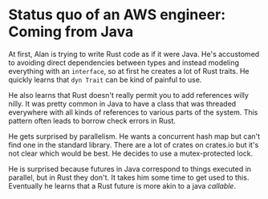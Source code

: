 # Status quo of an AWS engineer: Coming from Java

At first, Alan is trying to write Rust code as if it were Java. He's accustomed to avoiding direct dependencies between types and instead modeling everything with an `interface`, so at first he creates a lot of Rust traits. He quickly learns that `dyn Trait` can be kind of painful to use. 

He also learns that Rust doesn't really permit you to add references willy nilly. It was pretty common in Java to have a class that was threaded everywhere with all kinds of references to various parts of the system. This pattern often leads to borrow check errors in Rust.

He gets surprised by parallelism. He wants a concurrent hash map but can't find one in the standard library. There are a lot of crates on crates.io but it's not clear which would be best. He decides to use a mutex-protected lock. 

He is surprised because futures in Java correspond to things executed in parallel, but in Rust they don't. It takes him some time to get used to this. Eventually he learns that a Rust future is more akin to a java *callable*.
